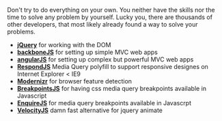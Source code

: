 Don't try to do everything on your own. You neither have the skills nor the time to solve any problem by yourself. Lucky you, there are thousands of other developers, that most likely already found a way to solve your problems.

* **[jQuery](http://jquery.org)** for working with the DOM
* **[backboneJS](http://backbonejs.org/)** for setting up simple MVC web apps
* **[angularJS](https://angularjs.org/)** for setting up complex but powerful MVC web apps
* **[RespondJS]()** Media Query polyfill to support responsive designes on Internet Explorer < IE9
* **[Modernizr]()** for browser feature detection
* **[BreakpointsJS](http://xoxco.com/projects/code/breakpoints/)** for having css media query breakpoints available in Javascript
* **[EnquireJS](http://wicky.nillia.ms/enquire.js/)** for media query breakpoints available in Javascrpt
* **[VelocityJS](http://julian.com/research/velocity/)** damn fast alternative for jquery animate
